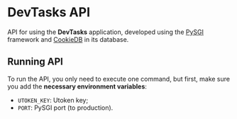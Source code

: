# DevTasks API

API for using the **DevTasks** application, developed using the [PySGI](https://github.com/jaedsonpys/pysgi) framework and [CookieDB](https://github.com/jaedsonpys/cookiedb) in its database.

## Running API

To run the API, you only need to execute one command, but first, make sure you add the **necessary environment variables**:

- `UTOKEN_KEY`: Utoken key;
- `PORT`: PySGI port (to production).